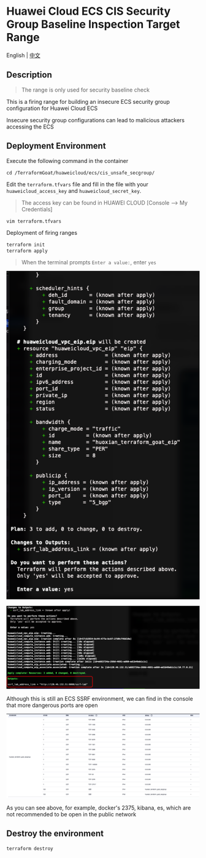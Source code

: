 # Huawei Cloud ECS CIS Security Group Baseline Inspection Target Range

English | [中文](./README_CN.md)

## Description

> The range is only used for security baseline check

This is a firing range for building an insecure ECS security group configuration for Huawei Cloud ECS

Insecure security group configurations can lead to malicious attackers accessing the ECS
## Deployment Environment

Execute the following command in the container

```shell
cd /TerraformGoat/huaweicloud/ecs/cis_unsafe_secgroup/
```

Edit the `terraform.tfvars` file and fill in the file with your `huaweicloud_access_key` and `huaweicloud_secret_key`.

> The access key can be found in HUAWEI CLOUD [Console --> My Credentials]

```shell
vim terraform.tfvars
```

Deployment of firing ranges

```shell
terraform init
terraform apply
```

> When the terminal prompts `Enter a value:`, enter `yes`

![image-20220608104052941](../../../images/image-20220608104052941.png)

![image-20220608104502920](../../../images/image-20220608104502920.png)

Although this is still an ECS SSRF environment, we can find in the console that more dangerous ports are open

![image-20220608104610354](../../../images/image-20220608104610354.png)

As you can see above, for example, docker's 2375, kibana, es, which are not recommended to be open in the public network

## Destroy the environment

```shell
terraform destroy
```
